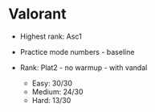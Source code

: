 # Valorant
* Highest rank: Asc1

* Practice mode numbers - baseline
* Rank: Plat2 - no warmup - with vandal
  * Easy: 30/30
  * Medium: 24/30
  * Hard: 13/30

